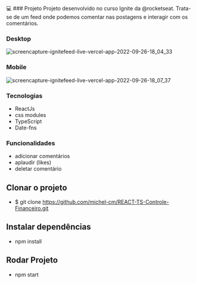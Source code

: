 💻 ### Projeto
Projeto desenvolvido no curso Ignite da @rocketseat. Trata-se de um feed onde podemos comentar nas postagens e interagir com os comentários. 

### Desktop
![screencapture-ignitefeed-live-vercel-app-2022-09-26-18_04_33](https://user-images.githubusercontent.com/58608300/192380624-2637ab5f-7704-4fba-9b88-10d5ac9ee559.png)

### Mobile
![screencapture-ignitefeed-live-vercel-app-2022-09-26-18_07_37](https://user-images.githubusercontent.com/58608300/192380764-ade24e9a-e4bd-4e71-845d-ce97856668db.png)

### Tecnologias
- ReactJs
- css modules
- TypeScript
- Date-fns

### Funcionalidades
- adicionar comentários
- aplaudir (likes)
- deletar comentário

## Clonar o projeto
- $ git clone https://github.com/michel-cm/REACT-TS-Controle-Financeiro.git

## Instalar dependências
- npm install

## Rodar Projeto
- npm start
